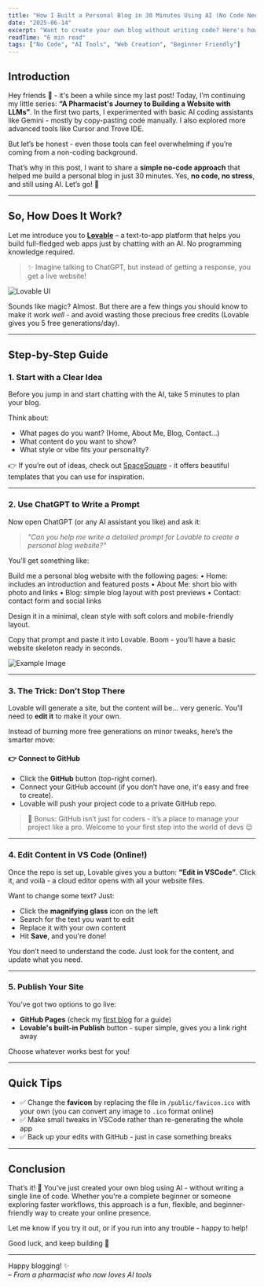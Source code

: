 ```yaml
---
title: "How I Built a Personal Blog in 30 Minutes Using AI (No Code Needed)"
date: "2025-06-14"
excerpt: "Want to create your own blog without writing code? Here's how I used an AI assistant and a tool called Lovable to get my personal website live - in under 30 minutes!"
readTime: "6 min read"
tags: ["No Code", "AI Tools", "Web Creation", "Beginner Friendly"]
---
```


## Introduction

Hey friends 👋 - it's been a while since my last post! Today, I’m continuing my little series: **“A Pharmacist's Journey to Building a Website with LLMs”**. In the first two parts, I experimented with basic AI coding assistants like Gemini - mostly by copy-pasting code manually. I also explored more advanced tools like Cursor and Trove IDE.

But let’s be honest - even those tools can feel overwhelming if you’re coming from a non-coding background.

That’s why in this post, I want to share a **simple no-code approach** that helped me build a personal blog in just 30 minutes. Yes, **no code, no stress**, and still using AI. Let’s go! 🚀

---

## So, How Does It Work?

Let me introduce you to **[Lovable](https://lovable.app)** – a text-to-app platform that helps you build full-fledged web apps just by chatting with an AI. No programming knowledge required.

> ✨ Imagine talking to ChatGPT, but instead of getting a response, you get a live website!

![Lovable UI](https://images.unsplash.com/photo-1488590528505-98d2b5aba04b?w=800)

Sounds like magic? Almost. But there are a few things you should know to make it work *well* - and avoid wasting those precious free credits (Lovable gives you 5 free generations/day).

---

## Step-by-Step Guide

### 1. Start with a Clear Idea

Before you jump in and start chatting with the AI, take 5 minutes to plan your blog.

Think about:

- What pages do you want? (Home, About Me, Blog, Contact…)
- What content do you want to show?
- What style or vibe fits your personality?

👉 If you’re out of ideas, check out [SpaceSquare](https://spacesquare.io/) - it offers beautiful templates that you can use for inspiration.

---

### 2. Use ChatGPT to Write a Prompt

Now open ChatGPT (or any AI assistant you like) and ask it:

> _"Can you help me write a detailed prompt for Lovable to create a personal blog website?"_

You’ll get something like:

Build me a personal blog website with the following pages:
	•	Home: includes an introduction and featured posts
	•	About Me: short bio with photo and links
	•	Blog: simple blog layout with post previews
	•	Contact: contact form and social links

Design it in a minimal, clean style with soft colors and mobile-friendly layout.

Copy that prompt and paste it into Lovable. Boom - you’ll have a basic website skeleton ready in seconds.

![Example Image](https://images.unsplash.com/photo-1461749280684-dccba630e2f6?w=800)

---

### 3. The Trick: Don’t Stop There

Lovable will generate a site, but the content will be… very generic. You'll need to **edit it** to make it your own.

Instead of burning more free generations on minor tweaks, here’s the smarter move:

#### 👉 Connect to GitHub

- Click the **GitHub** button (top-right corner).
- Connect your GitHub account (if you don’t have one, it's easy and free to create).
- Lovable will push your project code to a private GitHub repo.

> 🧠 Bonus: GitHub isn’t just for coders - it’s a place to manage your project like a pro. Welcome to your first step into the world of devs 😉

---

### 4. Edit Content in VS Code (Online!)

Once the repo is set up, Lovable gives you a button: **“Edit in VSCode”**. Click it, and voilà - a cloud editor opens with all your website files.

Want to change some text? Just:

- Click the **magnifying glass** icon on the left
- Search for the text you want to edit
- Replace it with your own content
- Hit **Save**, and you're done!

You don’t need to understand the code. Just look for the content, and update what you need.

---

### 5. Publish Your Site

You’ve got two options to go live:

- **GitHub Pages** (check my [first blog](#) for a guide)
- **Lovable's built-in Publish** button - super simple, gives you a link right away

Choose whatever works best for you!

---

## Quick Tips

- ✅ Change the **favicon** by replacing the file in `/public/favicon.ico` with your own (you can convert any image to `.ico` format online)
- ✅ Make small tweaks in VSCode rather than re-generating the whole app
- ✅ Back up your edits with GitHub - just in case something breaks

---

## Conclusion

That’s it! 🎉 You’ve just created your own blog using AI - without writing a single line of code. Whether you're a complete beginner or someone exploring faster workflows, this approach is a fun, flexible, and beginner-friendly way to create your online presence.

Let me know if you try it out, or if you run into any trouble - happy to help!

Good luck, and keep building 💪

---

Happy blogging! ✨  
– *From a pharmacist who now loves AI tools*
